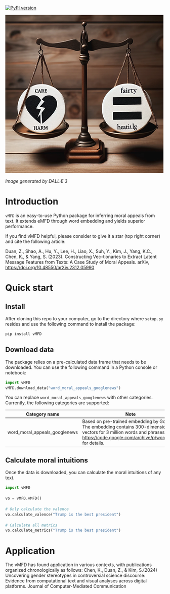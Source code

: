 [![PyPI version](https://badge.fury.io/py/vMFD.svg)](https://badge.fury.io/py/vMFD)

![](moral_foundation.png)

*Image generated by DALL·E 3*

# Introduction

`vMFD` is an easy-to-use Python package for inferring moral appeals from text.
It extends eMFD through word embedding and yields superior performance.


If you find vMFD helpful, please consider to give it a star (top right corner) and cite the following article:

Duan, Z., Shao, A., Hu, Y., Lee, H., Liao, X., Suh, Y., Kim, J., Yang, K.C., Chen, K., & Yang, S. (2023). Constructing Vec-tionaries to Extract Latent Message Features from Texts: A Case Study of Moral Appeals. arXiv, https://doi.org/10.48550/arXiv.2312.05990

# Quick start

## Install

After cloning this repo to your computer, go to the directory where `setup.py` resides and use the following command to install the package:

```bash
pip install vMFD
```

## Download data

The package relies on a pre-calculated data frame that needs to be downloaded.
You can use the following command in a Python console or notebook:

```py
import vMFD
vMFD.download_data("word_moral_appeals_googlenews")
```

You can replace `word_moral_appeals_googlenews` with other categories. Currently, the following categories are supported:

| Category name | Note |
|---------------|------|
| word_moral_appeals_googlenews    | Based on pre-trained embedding by Google. The embedding contains 300-dimensional vectors for 3 million words and phrases. See https://code.google.com/archive/p/word2vec/ for details. |

## Calculate moral intuitions

Once the data is downloaded, you can calculate the moral intuitions of any text.

```py
import vMFD

vo = vMFD.vMFD()

# Only calculate the valence
vo.calculate_valence("Trump is the best president")

# Calculate all metrics
vo.calculate_metrics("Trump is the best president")
```

# Application
The vMFD has found application in various contexts, with publications organized chronologically as follows:
Chen, K., Duan, Z., & Kim, S.(2024) Uncovering gender stereotypes in controversial science discourse: Evidence from computational text and visual analyses across digital platforms. Journal of Computer-Mediated Communication





